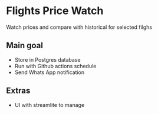# Flights Price Watch

Watch prices and compare with historical for selected filghs

## Main goal

- Store in Postgres database
- Run with Github actions schedule
- Send Whats App notification

## Extras

- UI with streamlite to manage
